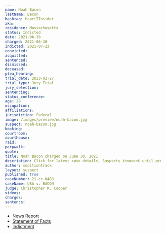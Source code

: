 ```yaml
---
name: Noah Bacon
lastName: Bacon
hashtag: HeartTInsider
aka:
residence: Massachusetts
status: Indicted
date: 2021-06-30
charged: 2021-06-30
indicted: 2021-07-23
convicted:
acquitted:
sentenced:
dismissed:
deceased:
plea_hearing:
trial_date: 2023-02-27
trial_type: Jury Trial
jury_selection:
sentencing:
status_conference:
age: 28
occupation:
affiliations:
jurisdiction: Federal
image: /images/preview/noah-bacon.jpg
suspect: noah-bacon.jpg
booking:
courtroom:
courthouse:
raid:
perpwalk:
quote:
title: Noah Bacon charged on June 30, 2021
description: Click for latest case details. Suspects innocent until proven guilty.
author: seditiontrack
layout: suspect
published: true
caseNumber: 21-cr-0488
caseName: USA v. BACON
judge: Christopher R. Cooper
videos:
charges:
sentence:
---
```

- [News Report](https://boston.cbslocal.com/2021/06/30/capitol-riot-arrests-fbi-boston-noah-bacon-chase-allen-somerville-seekonk/)
- [Statement of Facts](https://www.justice.gov/usao-dc/case-multi-defendant/file/1408331/download)
- [Indictment](https://www.justice.gov/usao-dc/case-multi-defendant/file/1459391/download)
